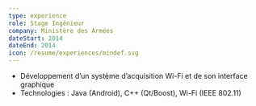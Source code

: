 ```yaml
---
type: experience
role: Stage Ingénieur
company: Ministère des Armées
dateStart: 2014
dateEnd: 2014
icon: /resume/experiences/mindef.svg
---
```

* Développement d’un système d’acquisition Wi-Fi et de son interface graphique
* Technologies : Java (Android), C++ (Qt/Boost), Wi-Fi (IEEE 802.11)